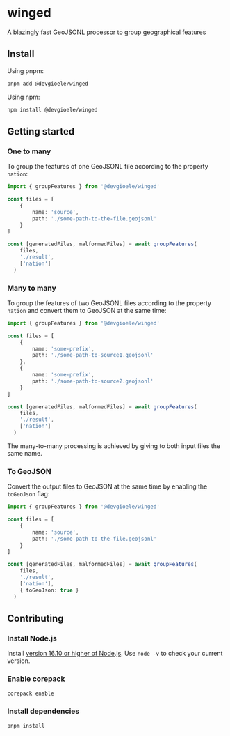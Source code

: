 # winged

A blazingly fast GeoJSONL processor to group geographical features

## Install

Using pnpm:

```sh
pnpm add @devgioele/winged
```

Using npm:

```sh
npm install @devgioele/winged
```

## Getting started

### One to many

To group the features of one GeoJSONL file according to the property `nation`:

```ts
import { groupFeatures } from '@devgioele/winged'

const files = [
    {
        name: 'source',
        path: './some-path-to-the-file.geojsonl'
    }
]

const [generatedFiles, malformedFiles] = await groupFeatures(
    files,
    './result',
    ['nation']
  )
```

### Many to many

To group the features of two GeoJSONL files according to the property `nation` and convert them to GeoJSON at the same time:

```ts
import { groupFeatures } from '@devgioele/winged'

const files = [
    {
        name: 'some-prefix',
        path: './some-path-to-source1.geojsonl'
    },
    {
        name: 'some-prefix',
        path: './some-path-to-source2.geojsonl'
    }
]

const [generatedFiles, malformedFiles] = await groupFeatures(
    files,
    './result',
    ['nation']
  )
```

The many-to-many processing is achieved by giving to both input files the same name.

### To GeoJSON

Convert the output files to GeoJSON at the same time by enabling the `toGeoJson` flag:

```ts
import { groupFeatures } from '@devgioele/winged'

const files = [
    {
        name: 'source',
        path: './some-path-to-the-file.geojsonl'
    }
]

const [generatedFiles, malformedFiles] = await groupFeatures(
    files,
    './result',
    ['nation'],
    { toGeoJson: true }
  )

```

## Contributing

### Install Node.js

Install [version 16.10 or higher of Node.js](https://nodejs.org/en/download/). Use `node -v` to check your current version.

### Enable corepack

```sh
corepack enable
```

### Install dependencies

```sh
pnpm install
```
